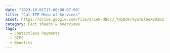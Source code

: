 ```yaml
---
date: "2023-10-01T17:00:00-07:00"
title: "Cal-ITP Menu of Services"
asset: https://drive.google.com/file/d/1eN-dNd7J_YdpDdkrXyaTEl6oX89ZmZfT/view
category: Fact sheets & overviews
tags:
  - Contactless Payments
  - GTFS
  - Benefits
---
```

